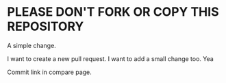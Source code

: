 PLEASE DON'T FORK OR COPY THIS REPOSITORY
=========================================

A simple change.

I want to create a new pull request.
I want to add a small change too.
Yea

Commit link in compare page.
